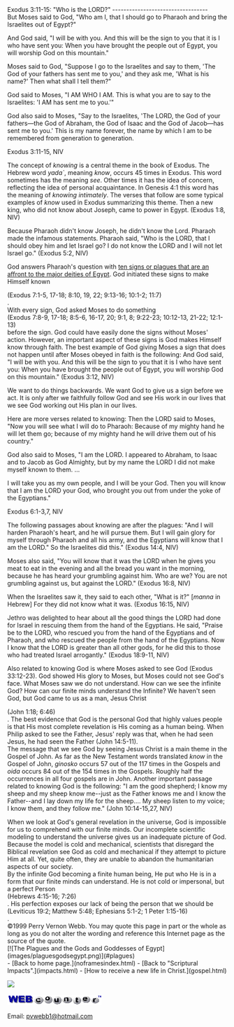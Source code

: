  <head> <title>(PVW) Exodus 3:11-15: "Who is the LORD?"</title> <meta content="IE=9" http-equiv="X-UA-Compatible"></meta> <link href="css/page_style.css" rel="stylesheet" type="text/css"></link> </head><body> <a name="top"></a><div class="page_style"> Exodus 3:11-15: "Who is the LORD?"
----------------------------------

<div class="p">But Moses said to God, "Who am I, that I should go to Pharaoh and bring the Israelites out of Egypt?"

And God said, "I will be with you. And this will be the sign to you that it is I who have sent you: When you have brought the people out of Egypt, you will worship God on this mountain."

Moses said to God, "Suppose I go to the Israelites and say to them, 'The God of your fathers has sent me to you,' and they ask me, 'What is his name?' Then what shall I tell them?"

God said to Moses, "I AM WHO I AM. This is what you are to say to the Israelites: 'I AM has sent me to you.'"

God also said to Moses, "Say to the Israelites, 'The LORD, the God of your fathers—the God of Abraham, the God of Isaac and the God of Jacob—has sent me to you.' This is my name forever, the name by which I am to be remembered from generation to generation.

 Exodus 3:11-15, NIV</div><div class="p">The concept of *knowing* is a central theme in the book of Exodus. The Hebrew word *yada`*, meaning *know*, occurs 45 times in Exodus. This word sometimes has the meaning *see*. Other times it has the idea of concern, reflecting the idea of personal acquaintance. In Genesis 4:1 this word has the meaning of *knowing intimately*. The verses that follow are some typical examples of *know* used in Exodus summarizing this theme. Then a new king, who did not know about Joseph, came to power in Egypt. (Exodus 1:8, NIV)

 Because Pharaoh didn't know Joseph, he didn't know the Lord. Pharaoh made the infamous statements. Pharaoh said, "Who is the LORD, that I should obey him and let Israel go? I do not know the LORD and I will not let Israel go." (Exodus 5:2, NIV)

 <a name="plagues"></a>God answers Pharaoh's question with [ten signs or plagues that are an affront to the major deities of Egypt](#chart). God initiated these signs to make Himself known<div class="footnote">(Exodus 7:1-5, 17-18; 8:10, 19, 22; 9:13-16; 10:1-2; 11:7)</div>.</div><div class="p">With every sign, God asked Moses to do something<div class="footnote">(Exodus 7:8-9, 17-18; 8:5-6, 16-17, 20; 9:1, 8; 9:22-23; 10:12-13, 21-22; 12:1-13)</div> before the sign. God could have easily done the signs without Moses' action. However, an important aspect of these signs is God makes Himself know through faith. The best example of God giving Moses a sign that does not happen until after Moses obeyed in faith is the following: And God said, "I will be with you. And this will be the sign to you that it is I who have sent you: When you have brought the people out of Egypt, you will worship God on this mountain." (Exodus 3:12, NIV)

 We want to do things backwards. We want God to give us a sign before we act. It is only after we faithfully follow God and see His work in our lives that we see God working out His plan in our lives.</div><div class="p">Here are more verses related to knowing: Then the LORD said to Moses, "Now you will see what I will do to Pharaoh: Because of my mighty hand he will let them go; because of my mighty hand he will drive them out of his country."

God also said to Moses, "I am the LORD. I appeared to Abraham, to Isaac and to Jacob as God Almighty, but by my name the LORD I did not make myself known to them. ...

I will take you as my own people, and I will be your God. Then you will know that I am the LORD your God, who brought you out from under the yoke of the Egyptians."

 Exodus 6:1-3,7, NIV</div><div class="p">The following passages about knowing are after the plagues: "And I will harden Pharaoh's heart, and he will pursue them. But I will gain glory for myself through Pharaoh and all his army, and the Egyptians will know that I am the LORD." So the Israelites did this." (Exodus 14:4, NIV)

Moses also said, "You will know that it was the LORD when he gives you meat to eat in the evening and all the bread you want in the morning, because he has heard your grumbling against him. Who are we? You are not grumbling against us, but against the LORD." (Exodus 16:8, NIV)

When the Israelites saw it, they said to each other, "What is it?" \[*manna* in Hebrew\] For they did not know what it was. (Exodus 16:15, NIV)

Jethro was delighted to hear about all the good things the LORD had done for Israel in rescuing them from the hand of the Egyptians. He said, "Praise be to the LORD, who rescued you from the hand of the Egyptians and of Pharaoh, and who rescued the people from the hand of the Egyptians. Now I know that the LORD is greater than all other gods, for he did this to those who had treated Israel arrogantly." (Exodus 18:9-11, NIV)

 Also related to knowing God is where Moses asked to see God (Exodus 33:12-23). God showed His glory to Moses, but Moses could not see God's face. What Moses saw we do not understand. How can we see the infinite God? How can our finite minds understand the Infinite? We haven't seen God, but God came to us as a man, Jesus Christ<div class="footnote">(John 1:18; 6:46)</div>. The best evidence that God is the personal God that highly values people is that His most complete revelation is His coming as a human being. When Philip asked to see the Father, Jesus' reply was that, when he had seen Jesus, he had seen the Father (John 14:5-11).</div><div class="p">The message that we see God by seeing Jesus Christ is a main theme in the Gospel of John. As far as the New Testament words translated *know* in the Gospel of John, *ginosko* occurs 57 out of the 117 times in the Gospels and *oida* occurs 84 out of the 154 times in the Gospels. Roughly half the occurrences in all four gospels are in John. Another important passage related to knowing God is the following: "I am the good shepherd; I know my sheep and my sheep know me--just as the Father knows me and I know the Father--and I lay down my life for the sheep.... My sheep listen to my voice; I know them, and they follow me." (John 10:14-15,27, NIV)

</div>When we look at God's general revelation in the universe, God is impossible for us to comprehend with our finite minds. Our incomplete scientific modeling to understand the universe gives us an inadequate picture of God. Because the model is cold and mechanical, scientists that disregard the Biblical revelation see God as cold and mechanical if they attempt to picture Him at all. Yet, quite often, they are unable to abandon the humanitarian aspects of our society.

<div class="p">By the infinite God becoming a finite human being, He put who He is in a form that our finite minds can understand. He is not cold or impersonal, but a perfect Person<div class="footnote">(Hebrews 4:15-16; 7:26)</div>. His perfection exposes our lack of being the person that we should be<div class="footnote">(Leviticus 19:2; Matthew 5:48; Ephesians 5:1-2; 1 Peter 1:15-16)</div>. </div><div class="copy">©1999 Perry Vernon Webb. You may quote this page in part or the whole as long as you do not alter the wording and reference this Internet page as the source of the quote.</div><div class="p" id="footnotes"></div><script src="js/footnotes.js" type="text/javascript"></script> <a name="chart"></a>[![The Plagues and the Gods and Goddesses of Egypt](images/plaguesgodsegypt.png)](#plagues)  </div>- [Back to home page.](noframesindex.html)
- [Back to "Scriptural Impacts".](impacts.html)
- [How to receive a new life in Christ.](gospel.html)
 
![](http://counter.digits.com/wc/-d/4/pvwebb)

[![digits](images/wc-03.gif)](http://www.digits.com/)

Email: [pvwebb1@hotmail.com](mailto:pvwebb1@hotmail.com)

 